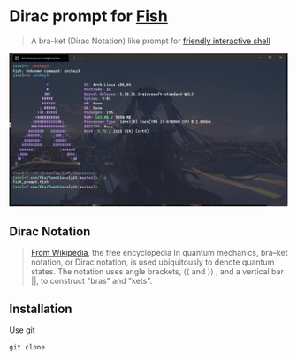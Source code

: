 # Dirac prompt for [Fish](https://fishshell.com/)
> A bra-ket (Dirac Notation) like prompt for [friendly interactive shell](https://github.com/fish-shell/fish-shell)

![Screenshot](./screenshot1.png)

## Dirac Notation
>  [From Wikipedia](https://en.wikipedia.org/wiki/Bra%E2%80%93ket_notation), the free encyclopedia
In quantum mechanics, bra–ket notation, or Dirac notation, is used ubiquitously to denote quantum states. The notation uses angle brackets, ${\displaystyle \langle }\langle$  and ${\displaystyle \rangle }\rangle$ , and a vertical bar ${\displaystyle |}|$, to construct "bras" and "kets".

## Installation
Use git
```
git clone
```